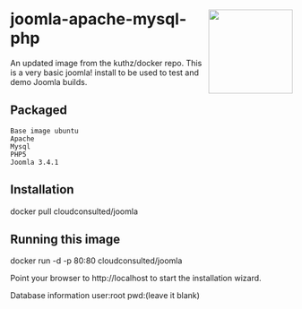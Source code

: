 [<img src="http://www.cloudconsulted.com/images/site/logos/consulted-app-icon.png" align="right" width="150">](http://cloudconsulted.com)
joomla-apache-mysql-php
==================


An updated image from the kuthz/docker repo. This is a very basic joomla! install to be used to test and demo Joomla builds.


Packaged
--------

    Base image ubuntu
    Apache
    Mysql
    PHP5
    Joomla 3.4.1

Installation
------------
docker pull cloudconsulted/joomla

Running this image
------------------
docker run -d -p 80:80 cloudconsulted/joomla

Point your browser to http://localhost to start the installation wizard.

Database information
user:root
pwd:(leave it blank)




